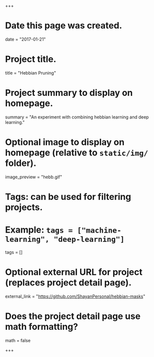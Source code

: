 +++
# Date this page was created.
date = "2017-01-21"

# Project title.
title = "Hebbian Pruning"

# Project summary to display on homepage.
summary = "An experiment with combining hebbian learning and deep learning."

# Optional image to display on homepage (relative to `static/img/` folder).
image_preview = "hebb.gif"

# Tags: can be used for filtering projects.
# Example: `tags = ["machine-learning", "deep-learning"]`
tags = []

# Optional external URL for project (replaces project detail page).
external_link = "https://github.com/ShayanPersonal/hebbian-masks"

# Does the project detail page use math formatting?
math = false

+++
